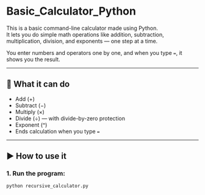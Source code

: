# Basic_Calculator_Python
This is a basic command-line calculator made using Python.  
It lets you do simple math operations like addition, subtraction, multiplication, division, and exponents — one step at a time.

You enter numbers and operators one by one, and when you type `=`, it shows you the result.

---

## 🔧 What it can do

- Add (+)
- Subtract (−)
- Multiply (×)
- Divide (÷) — with divide-by-zero protection
- Exponent (^)
- Ends calculation when you type `=`

---

## ▶️ How to use it

### 1. Run the program:

```bash
python recursive_calculator.py
